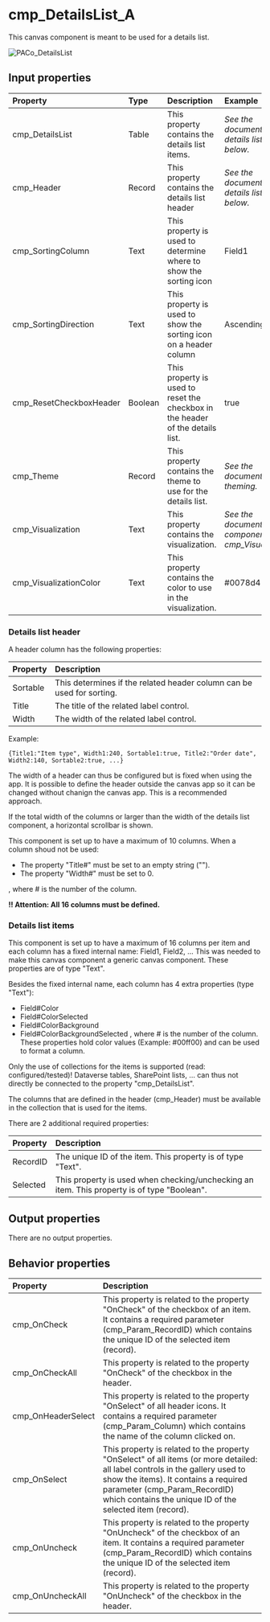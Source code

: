 # cmp_DetailsList_A

This canvas component is meant to be used for a details list.

![PACo_DetailsList](https://user-images.githubusercontent.com/35654198/197223074-306fa0fb-965e-43f3-8f03-c0aedc500a55.png)

## **Input properties**

| Property | Type | Description | Example |
| :--- | :--- | :--- | :--- |
| cmp_DetailsList | Table | This property contains the details list items. | *See the documention on details list items below.* |
| cmp_Header | Record | This property contains the details list header | *See the documention on details list header below.* |
| cmp_SortingColumn | Text | This property is used to determine where to show the sorting icon | Field1 |
| cmp_SortingDirection | Text | This property is used to show the sorting icon on a header column | Ascending |
| cmp_ResetCheckboxHeader | Boolean | This property is used to reset the checkbox in the header of the details list. | true |
| cmp_Theme | Record | This property contains the theme to use for the details list. | *See the documention on theming.* |
| cmp_Visualization | Text | This property contains the visualization. | *See the documention on the component cmp_Visualization_A.* |
| cmp_VisualizationColor | Text | This property contains the color to use in the visualization. | #0078d4 |

### Details list header

A header column has the following properties:

| Property | Description |
| :--- | :--- |
| Sortable | This determines if the related header column can be used for sorting. |
| Title | The title of the related label control. |
| Width | The width of the related label control. |

Example:

`{Title1:"Item type", Width1:240, Sortable1:true, Title2:"Order date", Width2:140, Sortable2:true, ...}`

The width of a header can thus be configured but is fixed when using the app. It is possible to define the header outside the canvas app so it can be changed without chanign the canvas app. This is a recommended approach.

If the total width of the columns or larger than the width of the details list component, a horizontal scrollbar is shown.

This component is set up to have a maximum of 10 columns. When a column shoud not be used:

- The property "Title#" must be set to an empty string ("").
- The property "Width#" must be set to 0.

, where # is the number of the column.

**!! Attention: All 16 columns must be defined.**

### Details list items

This component is set up to have a maximum of 16 columns per item and each column has a fixed internal name: Field1, Field2, ... This was needed to make this canvas component a generic canvas component. These properties are of type "Text".

Besides the fixed internal name, each column has 4 extra properties (type "Text"):
- Field#Color
- Field#ColorSelected
- Field#ColorBackground
- Field#ColorBackgroundSelected
, where # is the number of the column. These properties hold color values (Example: #00ff00) and can be used to format a column.

Only the use of collections for the items is supported (read: configured/tested)! Dataverse tables, SharePoint lists, ... can thus not directly be connected to the property "cmp_DetailsList".

The columns that are defined in the header (cmp_Header) must be available in the collection that is used for the items.

There are 2 additional required properties:

| Property | Description |
| :--- | :--- |
| RecordID | The unique ID of the item. This property is of type "Text".  |
| Selected | This property is used when checking/unchecking an item. This property is of type "Boolean". |

## **Output properties**

There are no output properties.

## **Behavior properties**

| Property | Description |
| :--- | :--- |
| cmp_OnCheck | This property is related to the property "OnCheck" of the checkbox of an item. It contains a required parameter (cmp_Param_RecordID) which contains the unique ID of the selected item (record). |
| cmp_OnCheckAll | This property is related to the property "OnCheck" of the checkbox in the header. |
| cmp_OnHeaderSelect | This property is related to the property "OnSelect" of all header icons. It contains a required parameter (cmp_Param_Column) which contains the name of the column clicked on. |
| cmp_OnSelect | This property is related to the property "OnSelect" of all items (or more detailed: all label controls in the gallery used to show the items). It contains a required parameter (cmp_Param_RecordID) which contains the unique ID of the selected item (record). |
| cmp_OnUncheck | This property is related to the property "OnUncheck" of the checkbox of an item. It contains a required parameter (cmp_Param_RecordID) which contains the unique ID of the selected item (record). |
| cmp_OnUncheckAll | This property is related to the property "OnUncheck" of the checkbox in the header. |
